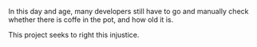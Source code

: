 In this day and age, many developers still have to go and manually check whether there is coffe in the pot, and how old it is.

This project seeks to right this injustice.
